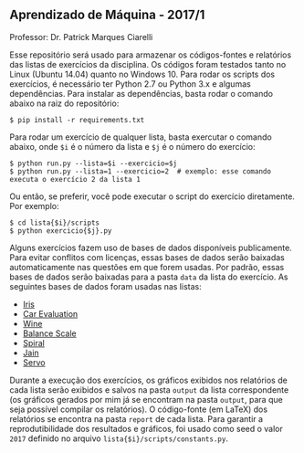## Aprendizado de Máquina - 2017/1

Professor: Dr. Patrick Marques Ciarelli

Esse repositório será usado para armazenar os códigos-fontes e relatórios das listas de exercícios da disciplina. Os códigos foram testados tanto no Linux (Ubuntu 14.04) quanto no Windows 10. Para rodar os scripts dos exercícios, é necessário ter Python 2.7 ou Python 3.x e algumas dependências. Para instalar as dependências, basta rodar o comando abaixo na raiz do repositório:

    $ pip install -r requirements.txt

Para rodar um exercício de qualquer lista, basta exercutar o comando abaixo, onde `$i` é o número da lista e `$j` é o número do exercício:

    $ python run.py --lista=$i --exercicio=$j
    $ python run.py --lista=1 --exercicio=2  # exemplo: esse comando executa o exercício 2 da lista 1

Ou então, se preferir, você pode executar o script do exercício diretamente. Por exemplo:

    $ cd lista{$i}/scripts
    $ python exercicio{$j}.py

Alguns exercícios fazem uso de bases de dados disponíveis publicamente. Para evitar conflitos com licenças, essas bases de dados serão baixadas automaticamente nas questões em que forem usadas. Por padrão, essas bases de dados serão baixadas para a pasta `data` da lista do exercício. As seguintes bases de dados foram usadas nas listas:

 - [Iris](http://archive.ics.uci.edu/ml/machine-learning-databases/iris/iris.data)
 - [Car Evaluation](http://archive.ics.uci.edu/ml/machine-learning-databases/car/car.data)
 - [Wine](http://archive.ics.uci.edu/ml/machine-learning-databases/wine/wine.data)
 - [Balance Scale](http://archive.ics.uci.edu/ml/machine-learning-databases/balance-scale/balance-scale.data)
 - [Spiral](http://cs.joensuu.fi/sipu/datasets/spiral.txt)
 - [Jain](http://cs.joensuu.fi/sipu/datasets/jain.txt)
 - [Servo](http://archive.ics.uci.edu/ml/machine-learning-databases/servo/servo.data)

Durante a execução dos exercícios, os gráficos exibidos nos relatórios de cada lista serão exibidos e salvos na pasta `output` da lista correspondente (os gráficos gerados por mim já se encontram na pasta `output`, para que seja possível compilar os relatórios). O código-fonte (em LaTeX) dos relatórios se encontra na pasta `report` de cada lista. Para garantir a reprodutibilidade dos resultados e gráficos, foi usado como seed o valor `2017` definido no arquivo `lista{$i}/scripts/constants.py`.